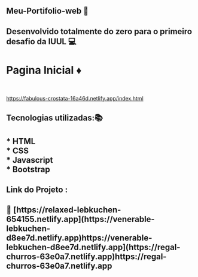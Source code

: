 ## Meu-Portifolio-web 👾


<h2>Desenvolvido totalmente do zero para o primeiro desafio da IUUL 💻<h2>

<h1> Pagina Inicial ♦️ </h1><br>

https://fabulous-crostata-16a46d.netlify.app/index.html

<h2>Tecnologias utilizadas:📚<h2>
* HTML<br>
* CSS <br>
* Javascript <br>
* Bootstrap

<h2>Link do Projeto :<h2> 📌
[https://relaxed-lebkuchen-654155.netlify.app](https://venerable-lebkuchen-d8ee7d.netlify.app)https://venerable-lebkuchen-d8ee7d.netlify.app](https://regal-churros-63e0a7.netlify.app)https://regal-churros-63e0a7.netlify.app
